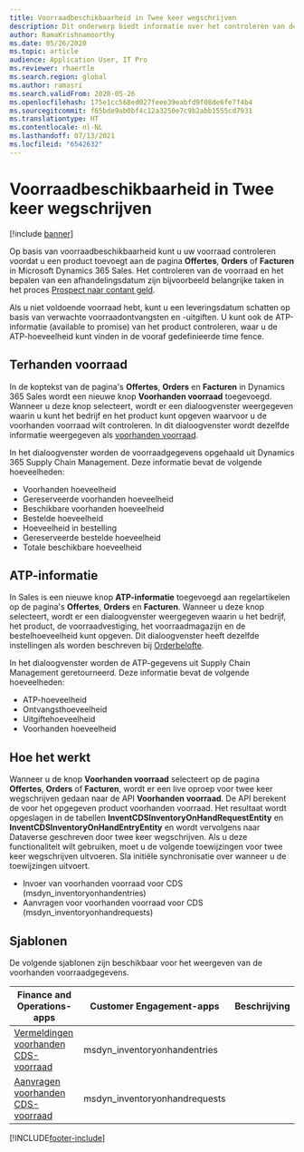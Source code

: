 ```yaml
---
title: Voorraadbeschikbaarheid in Twee keer wegschrijven
description: Dit onderwerp biedt informatie over het controleren van de voorraadbeschikbaarheid in Twee keer wegschrijven.
author: RamaKrishnamoorthy
ms.date: 05/26/2020
ms.topic: article
audience: Application User, IT Pro
ms.reviewer: rhaertle
ms.search.region: global
ms.author: ramasri
ms.search.validFrom: 2020-05-26
ms.openlocfilehash: 175e1cc568ed027feee39eabfd9f08de6fe7f4b4
ms.sourcegitcommit: f65bde9ab0bf4c12a3250e7c9b2abb1555cd7931
ms.translationtype: HT
ms.contentlocale: nl-NL
ms.lasthandoff: 07/13/2021
ms.locfileid: "6542632"
---
```

# <a name="inventory-availability-in-dual-write"></a>Voorraadbeschikbaarheid in Twee keer wegschrijven

[!include [banner](../../includes/banner.md)]

Op basis van voorraadbeschikbaarheid kunt u uw voorraad controleren voordat u een product toevoegt aan de pagina **Offertes**, **Orders** of **Facturen** in Microsoft Dynamics 365 Sales. Het controleren van de voorraad en het bepalen van een afhandelingsdatum zijn bijvoorbeeld belangrijke taken in het proces [Prospect naar contant geld](dual-write-prospect-to-cash.md).

Als u niet voldoende voorraad hebt, kunt u een leveringsdatum schatten op basis van verwachte voorraadontvangsten en -uitgiften. U kunt ook de ATP-informatie (available to promise) van het product controleren, waar u de ATP-hoeveelheid kunt vinden in de vooraf gedefinieerde time fence.

## <a name="on-hand-inventory"></a>Terhanden voorraad

In de koptekst van de pagina's **Offertes**, **Orders** en **Facturen** in Dynamics 365 Sales wordt een nieuwe knop **Voorhanden voorraad** toegevoegd. Wanneer u deze knop selecteert, wordt er een dialoogvenster weergegeven waarin u kunt het bedrijf en het product kunt opgeven waarvoor u de voorhanden voorraad wilt controleren. In dit dialoogvenster wordt dezelfde informatie weergegeven als [voorhanden voorraad](../../../../supply-chain/inventory/tasks/check-availability-stock.md).

In het dialoogvenster worden de voorraadgegevens opgehaald uit Dynamics 365 Supply Chain Management. Deze informatie bevat de volgende hoeveelheden:

- Voorhanden hoeveelheid
- Gereserveerde voorhanden hoeveelheid
- Beschikbare voorhanden hoeveelheid
- Bestelde hoeveelheid
- Hoeveelheid in bestelling
- Gereserveerde bestelde hoeveelheid
- Totale beschikbare hoeveelheid

## <a name="atp-information"></a>ATP-informatie

In Sales is een nieuwe knop **ATP-informatie** toegevoegd aan regelartikelen op de pagina's **Offertes**, **Orders** en **Facturen**. Wanneer u deze knop selecteert, wordt er een dialoogvenster weergegeven waarin u het bedrijf, het product, de voorraadvestiging, het voorraadmagazijn en de bestelhoeveelheid kunt opgeven. Dit dialoogvenster heeft dezelfde instellingen als worden beschreven bij [Orderbelofte](../../../../supply-chain/sales-marketing/delivery-dates-available-promise-calculations.md#atp-calculations).

In het dialoogvenster worden de ATP-gegevens uit Supply Chain Management geretourneerd. Deze informatie bevat de volgende hoeveelheden:

- ATP-hoeveelheid
- Ontvangsthoeveelheid
- Uitgiftehoeveelheid
- Voorhanden hoeveelheid

## <a name="how-it-works"></a>Hoe het werkt

Wanneer u de knop **Voorhanden voorraad** selecteert op de pagina **Offertes**, **Orders** of **Facturen**, wordt er een live oproep voor twee keer wegschrijven gedaan naar de API **Voorhanden voorraad**. De API berekent de voor het opgegeven product voorhanden voorraad. Het resultaat wordt opgeslagen in de tabellen **InventCDSInventoryOnHandRequestEntity** en **InventCDSInventoryOnHandEntryEntity** en wordt vervolgens naar Dataverse geschreven door twee keer wegschrijven. Als u deze functionaliteit wilt gebruiken, moet u de volgende toewijzingen voor twee keer wegschrijven uitvoeren. Sla initiële synchronisatie over wanneer u de toewijzingen uitvoert.

- Invoer van voorhanden voorraad voor CDS (msdyn_inventoryonhandentries)
- Aanvragen voor voorhanden voorraad voor CDS (msdyn_inventoryonhandrequests)

## <a name="templates"></a>Sjablonen

De volgende sjablonen zijn beschikbaar voor het weergeven van de voorhanden voorraadgegevens.

Finance and Operations-apps | Customer Engagement-apps     | Beschrijving
---|---|---
[Vermeldingen voorhanden CDS-voorraad](mapping-reference.md#145) | msdyn_inventoryonhandentries |
[Aanvragen voorhanden CDS-voorraad](mapping-reference.md#147) | msdyn_inventoryonhandrequests |

[!INCLUDE[footer-include](../../../../includes/footer-banner.md)]
